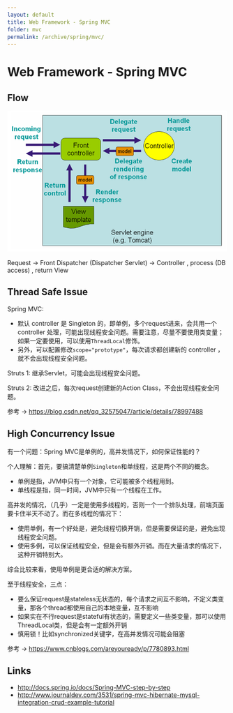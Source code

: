 ```yaml
---
layout: default
title: Web Framework - Spring MVC
folder: mvc
permalink: /archive/spring/mvc/
---
```


# Web Framework - Spring MVC

## Flow

![mvc_dispatcherServlet](img/mvc_dispatcherServlet.png)

Request -> Front Dispatcher (Dispatcher Servlet) -> Controller , process (DB access) , return View

## Thread Safe Issue

Spring MVC:
- 默认 controller 是 Singleton 的，即单例，多个request进来，会共用一个 controller 处理，可能出现线程安全问题。需要注意，尽量不要使用类变量；如果一定要使用，可以使用`ThreadLocal`修饰。
- 另外，可以配置修改`scope="prototype"`，每次请求都创建新的 controller ，就不会出现线程安全问题。

Struts 1: 继承Servlet，可能会出现线程安全问题。

Struts 2: 改进之后，每次request创建新的Action Class，不会出现线程安全问题。

参考 -> <https://blog.csdn.net/qq_32575047/article/details/78997488>

## High Concurrency Issue

有一个问题：Spring MVC是单例的，高并发情况下，如何保证性能的？

个人理解：首先，要搞清楚单例`Singleton`和单线程，这是两个不同的概念。
- 单例是指，JVM中只有一个对象，它可能被多个线程用到。
- 单线程是指，同一时间，JVM中只有一个线程在工作。

高并发的情况，（几乎）一定是使用多线程的，否则一个一个排队处理，前端页面要卡住半天不动了。而在多线程的情况下：
- 使用单例，有一个好处是，避免线程切换开销，但是需要保证的是，避免出现线程安全问题。
- 使用多例，可以保证线程安全，但是会有额外开销。而在大量请求的情况下，这种开销特别大。

综合比较来看，使用单例是更合适的解决方案。

至于线程安全，三点：
- 要么保证request是stateless无状态的，每个请求之间互不影响，不定义类变量，那各个thread都使用自己的本地变量，互不影响
- 如果实在不行request是stateful有状态的，需要定义一些类变量，那可以使用ThreadLocal类，但是会有一定额外开销
- 慎用锁！比如synchronized关键字，在高并发情况可能会阻塞

参考 -> <https://www.cnblogs.com/areyouready/p/7780893.html>

## Links

- <http://docs.spring.io/docs/Spring-MVC-step-by-step>
- <http://www.journaldev.com/3531/spring-mvc-hibernate-mysql-integration-crud-example-tutorial>
